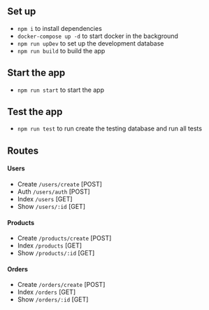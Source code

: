 ## Set up

- `npm i` to install dependencies
- `docker-compose up -d` to start docker in the background
- `npm run upDev` to set up the development database
- `npm run build` to build the app

## Start the app
- `npm run start` to start the app


## Test the app

- `npm run test` to run create the testing database and run all tests

## Routes 

#### Users
- Create `/users/create` [POST] 
- Auth `/users/auth` [POST] 
- Index `/users` [GET] 
- Show `/users/:id` [GET] 

#### Products
- Create `/products/create` [POST] 
- Index `/products` [GET]
- Show `/products/:id` [GET]

#### Orders
- Create `/orders/create` [POST] 
- Index `/orders` [GET] 
- Show `/orders/:id` [GET] 
